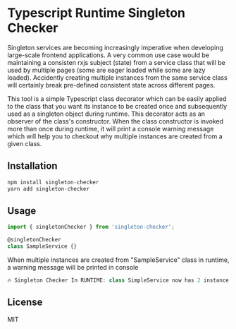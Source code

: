 # Typescript Runtime Singleton Checker
Singleton services are becoming increasingly imperative when developing large-scale frontend applications. A very common use case would be maintaining a consisten rxjs subject (state) from a service class that will be used by multiple pages (some are eager loaded while some are lazy loaded).
Accidently creating multiple instances from the same service class will certainly break pre-defined consistent state across different pages.

This tool is a simple Typescript class decorator which can be easily applied to the class that you want its instance to be created once and subsequently used as a singleton object during runtime.
This decorator acts as an observer of the class's constructor. When the class constructor is invoked more than once during runtime, it will print a console warning message which will
help you to checkout why multiple instances are created from a given class.
## Installation
```js
npm install singleton-checker
yarn add singleton-checker
```
## Usage

```js
import { singletonChecker } from 'singleton-checker';

@singletonChecker
class SampleService {}
```
When multiple instances are created from "SampleService" class in runtime, a warning message will be printed in console

```js
🔥 Singleton Checker In RUNTIME: class SimpleService now has 2 instances running!
```
License
----

MIT
